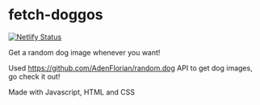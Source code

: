 # fetch-doggos

[![Netlify Status](https://api.netlify.com/api/v1/badges/70e672c4-696c-44ab-b234-3dbe27846983/deploy-status)](https://app.netlify.com/sites/fetch-doggo/deploys)

Get a random dog image whenever you want!

Used <https://github.com/AdenFlorian/random.dog> API to get dog images, go check it out!

Made with Javascript, HTML and CSS
